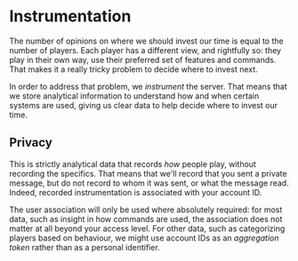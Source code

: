 # Instrumentation
The number of opinions on where we should invest our time is equal to the number of players. Each
player has a different view, and rightfully so: they play in their own way, use their preferred set
of features and commands. That makes it a really tricky problem to decide where to invest next.

In order to address that problem, we _instrument_ the server. That means that we store analytical
information to understand how and when certain systems are used, giving us clear data to help decide
where to invest our time.

## Privacy
This is strictly analytical data that records _how_ people play, without recording the specifics.
That means that we'll record that you sent a private message, but do not record to whom it was sent,
or what the message read. Indeed, recorded instrumentation is associated with your account ID.

The user association will only be used where absolutely required: for most data, such as insight in
how commands are used, the association does not matter at all beyond your access level. For other
data, such as categorizing players based on behaviour, we might use account IDs as an _aggregation_
_token_ rather than as a personal identifier.

